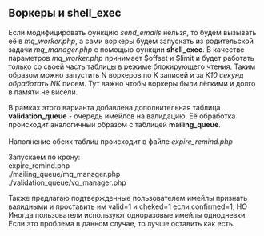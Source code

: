 ##  Воркеры и shell_exec

Если модифицировать функцию _send_emails_ нельзя, то будем вызывать её в _mq_worker.php_, а сами воркеры будем
запускать из родительской задачи _mq_manager.php_ с помощью функции **shell_exec**. В качестве параметров _mq_worker.php_ 
принимает $offset и $limit и будет работать только со своей часть таблицы в режиме блокирующего чтения. 
Таким образом можно запустить N воркеров по K записей и за K*10 секунд обработать N*K писем. 
Тут важно чтобы воркеры были лёгкими и долго в памяти не висели.

В рамках этого варианта добавлена дополнительная таблица **validation_queue** - очередь имейлов на валидацию.
Её обработка происходит аналогичныи образом с таблицей **mailing_queue**. <br /><br />
Наполнение обеих таблиц происходит в файле _expire_remind.php_

Запускаем по крону:<br/>
expire_remind.php<br/>
./mailing_queue/mq_manager.php<br/>
./validation_queue/vq_manager.php<br/>

Также предлагаю подтвержденные пользователем имейлы признать валидными и проставить 
им valid=1 и cheked=1 если confirmed=1, НО<br>
Иногда пользователи используют одноразовые имейлы однодневки. Если это проблема в данном
случае, то лучше оставить как есть.